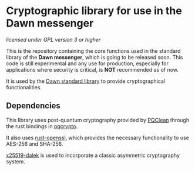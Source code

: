 # Cryptographic library for use in the Dawn messenger

*licensed under GPL version 3 or higher*

This is the repository containing the core functions used in the standard library of the **Dawn messenger**, which is going to be released soon. This code is still experimental and any use for production, especially for applications where security is critical, is **NOT** recommended as of now.

It is used by the [Dawn standard library](https://github.com/c0d3-rev0lut10n/dawn-stdlib) to provide cryptographical functionalities.

## Dependencies

This library uses post-quantum cryptography provided by [PQClean](https://github.com/PQClean/PQClean) through the rust bindings in [pqcrypto](https://github.com/rustpq/pqcrypto).

It also uses [rust-openssl](https://github.com/sfackler/rust-openssl), which provides the necessary functionality to use AES-256 and SHA-256.

[x25519-dalek](https://github.com/dalek-cryptography/x25519-dalek) is used to incorporate a classic asymmetric cryptography system.
